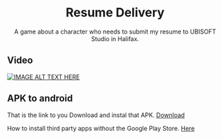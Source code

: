 <h1 align="center">Resume Delivery</h1> 

<p align="center">A game about a character who needs to submit my resume to UBISOFT Studio in Halifax.</p>

## Video
[![IMAGE ALT TEXT HERE](https://img.youtube.com/vi/pXAVfpxEfE0/0.jpg)](https://www.youtube.com/watch?v=pXAVfpxEfE0)

## APK to android

That is the link to you Download and instal that APK. [Download](https://github.com/Sopzak/ResumeDelivery/raw/main/APK/ResumeDelivery.apk)

How to install third party apps without the Google Play Store. [Here](https://www.androidauthority.com/how-to-install-apks-31494/)
